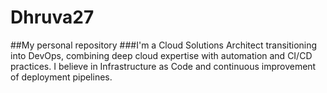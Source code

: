 # Dhruva27
##My personal repository
###I'm a Cloud Solutions Architect transitioning into DevOps, combining deep cloud expertise with automation and CI/CD practices. I believe in Infrastructure as Code and continuous improvement of deployment pipelines.